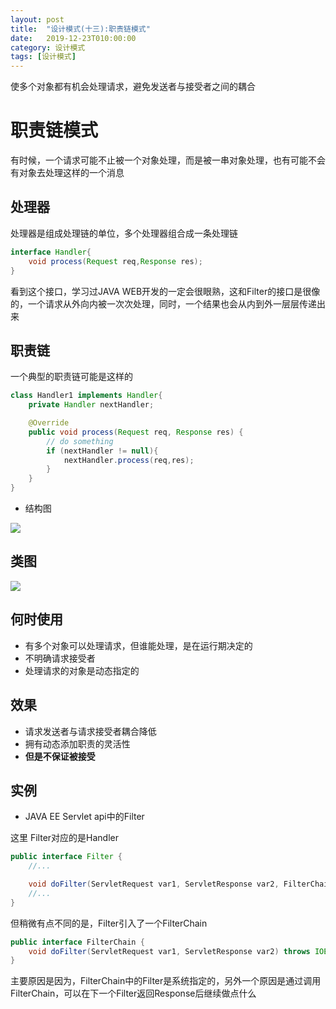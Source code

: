 ```yaml
---
layout: post
title:  "设计模式(十三):职责链模式"
date:   2019-12-23T010:00:00
category: 设计模式
tags: [设计模式]
---
```


使多个对象都有机会处理请求，避免发送者与接受者之间的耦合

# 职责链模式

有时候，一个请求可能不止被一个对象处理，而是被一串对象处理，也有可能不会有对象去处理这样的一个消息

## 处理器

处理器是组成处理链的单位，多个处理器组合成一条处理链

```java
interface Handler{
    void process(Request req,Response res);
}
```

看到这个接口，学习过JAVA WEB开发的一定会很眼熟，这和Filter的接口是很像的，一个请求从外向内被一次次处理，同时，一个结果也会从内到外一层层传递出来

## 职责链

一个典型的职责链可能是这样的

```java
class Handler1 implements Handler{
    private Handler nextHandler;

    @Override
    public void process(Request req, Response res) {
        // do something
        if (nextHandler != null){
            nextHandler.process(req,res);
        }
    }
}
```

- 结构图

![](https://s2.ax1x.com/2019/04/01/AsHpyq.png)

## 类图

![](https://timgsa.baidu.com/timg?image&quality=80&size=b9999_10000&sec=1574654436690&di=48ae1c547c211016404e86d225d15050&imgtype=jpg&src=http%3A%2F%2Fimg1.imgtn.bdimg.com%2Fit%2Fu%3D519770121%2C2436189056%26fm%3D214%26gp%3D0.jpg)

## 何时使用

- 有多个对象可以处理请求，但谁能处理，是在运行期决定的
- 不明确请求接受者
- 处理请求的对象是动态指定的

## 效果

- 请求发送者与请求接受者耦合降低
- 拥有动态添加职责的灵活性
- **但是不保证被接受**

## 实例

- JAVA EE Servlet api中的Filter

这里 Filter对应的是Handler

```java
public interface Filter {
    //...

    void doFilter(ServletRequest var1, ServletResponse var2, FilterChain var3) throws IOException, ServletException;
    //...
}
```

但稍微有点不同的是，Filter引入了一个FilterChain

```java
public interface FilterChain {
    void doFilter(ServletRequest var1, ServletResponse var2) throws IOException, ServletException;
}
```

主要原因是因为，FilterChain中的Filter是系统指定的，另外一个原因是通过调用FilterChain，可以在下一个Filter返回Response后继续做点什么

